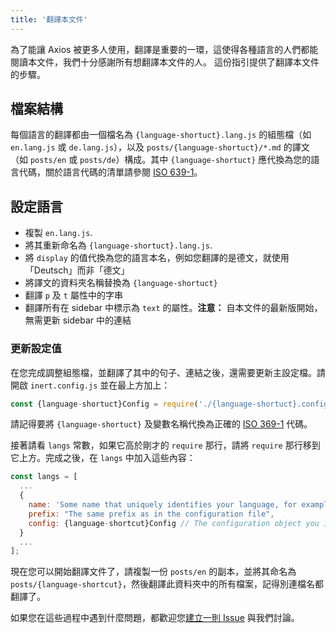 ```yaml
---
title: '翻譯本文件'
---
```


為了能讓 Axios 被更多人使用，翻譯是重要的一環，這使得各種語言的人們都能閱讀本文件，我們十分感謝所有想翻譯本文件的人。
這份指引提供了翻譯本文件的步驟。

## 檔案結構

每個語言的翻譯都由一個檔名為 `{language-shortuct}.lang.js` 的組態檔（如 `en.lang.js` 或 `de.lang.js`），以及 `posts/{language-shortuct}/*.md` 的譯文（如 `posts/en` 或 `posts/de`）構成。其中 `{language-shortuct}` 應代換為您的語言代碼，關於語言代碼的清單請參閱 [ISO 639-1](https://en.wikipedia.org/wiki/ISO_639-1)。

## 設定語言

 - 複製 `en.lang.js`.
 - 將其重新命名為 `{language-shortuct}.lang.js`.
 - 將 `display` 的值代換為您的語言本名，例如您翻譯的是德文，就使用「Deutsch」而非「德文」
 - 將譯文的資料夾名稱替換為 `{language-shortuct}`
 - 翻譯 `p` 及 `t` 屬性中的字串
 - 翻譯所有在 sidebar 中標示為 `text` 的屬性。**注意：** 自本文件的最新版開始，無需更新 sidebar 中的連結

### 更新設定值

在您完成調整組態檔，並翻譯了其中的句子、連結之後，還需要更新主設定檔。請開啟 `inert.config.js` 並在最上方加上：

```js
const {language-shortuct}Config = require('./{language-shortuct}.config.js');
```

請記得要將 `{language-shortuct}` 及變數名稱代換為正確的 [ISO 369-1](https://zh.wikipedia.org/zh-tw/ISO_639-1) 代碼。

接著請看 `langs` 常數，如果它高於剛才的 `require` 那行，請將 `require` 那行移到它上方。完成之後，在 `langs` 中加入這些內容：

```js
const langs = [
  ...
  {
    name: 'Some name that uniquely identifies your language, for example "English" or "German"',
    prefix: "The same prefix as in the configuration file",
    config: {language-shortcut}Config // The configuration object you imported earlier
  }
  ...
];
```

現在您可以開始翻譯文件了，請複製一份 `posts/en` 的副本，並將其命名為 `posts/{language-shortcut}`，然後翻譯此資料夾中的所有檔案，記得別連檔名都翻譯了。

如果您在這些過程中遇到什麼問題，都歡迎您[建立一則 Issue](https://github.com/axios/axios-docs/issues/new/choose) 與我們討論。